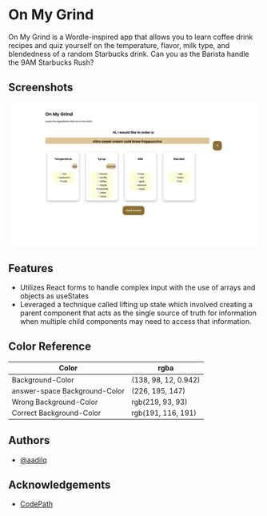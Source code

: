 
# On My Grind

On My Grind is a Wordle-inspired app that allows you to learn coffee drink recipes and quiz yourself on the temperature, flavor, milk type, and blendedness of a random Starbucks drink. Can you as the Barista handle the 9AM Starbucks Rush? 




## Screenshots

![](https://github.com/aadilq/On-My-Grind/blob/main/src/assets/Screenshot%202024-11-02%20at%206.17.25%20PM.png)
## Features

- Utilizes React forms to handle complex input with the use of arrays and objects as useStates 
- Leveraged a technique called lifting up state which involved creating a parent component that acts as the single source of truth for information when multiple child components may need to access that information.

## Color Reference

| Color             | rgba                                                                |
| ----------------- | ------------------------------------------------------------------ |
| Background-Color | (138, 98, 12, 0.942) |
| answer-space Background-Color  | (226, 195, 147) |
| Wrong Background-Color | rgb(219, 93, 93) |
| Correct Background-Color | rgb(191, 116, 191)|



## Authors

- [@aadilq](https://github.com/aadilq)


## Acknowledgements

 - [CodePath](https://github.com/codepath)



